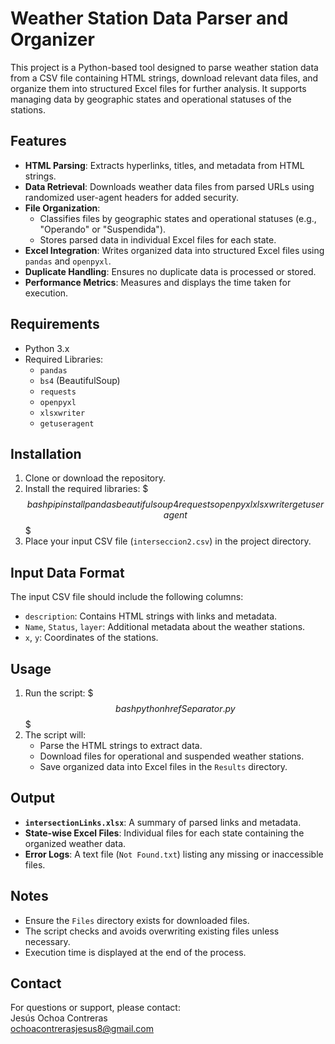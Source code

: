 # Weather Station Data Parser and Organizer

This project is a Python-based tool designed to parse weather station data from a CSV file containing HTML strings, download relevant data files, and organize them into structured Excel files for further analysis. It supports managing data by geographic states and operational statuses of the stations.

## Features

- **HTML Parsing**: Extracts hyperlinks, titles, and metadata from HTML strings.
- **Data Retrieval**: Downloads weather data files from parsed URLs using randomized user-agent headers for added security.
- **File Organization**:
  - Classifies files by geographic states and operational statuses (e.g., "Operando" or "Suspendida").
  - Stores parsed data in individual Excel files for each state.
- **Excel Integration**: Writes organized data into structured Excel files using `pandas` and `openpyxl`.
- **Duplicate Handling**: Ensures no duplicate data is processed or stored.
- **Performance Metrics**: Measures and displays the time taken for execution.

## Requirements

- Python 3.x
- Required Libraries:
  - `pandas`
  - `bs4` (BeautifulSoup)
  - `requests`
  - `openpyxl`
  - `xlsxwriter`
  - `getuseragent`

## Installation

1. Clone or download the repository.
2. Install the required libraries:
   $$$bash
   pip install pandas beautifulsoup4 requests openpyxl xlsxwriter getuseragent
   $$$
3. Place your input CSV file (`interseccion2.csv`) in the project directory.

## Input Data Format

The input CSV file should include the following columns:
- `description`: Contains HTML strings with links and metadata.
- `Name`, `Status`, `layer`: Additional metadata about the weather stations.
- `x`, `y`: Coordinates of the stations.

## Usage

1. Run the script:
   $$$bash
   python hrefSeparator.py
   $$$
2. The script will:
   - Parse the HTML strings to extract data.
   - Download files for operational and suspended weather stations.
   - Save organized data into Excel files in the `Results` directory.

## Output

- **`intersectionLinks.xlsx`**: A summary of parsed links and metadata.
- **State-wise Excel Files**: Individual files for each state containing the organized weather data.
- **Error Logs**: A text file (`Not Found.txt`) listing any missing or inaccessible files.

## Notes

- Ensure the `Files` directory exists for downloaded files.
- The script checks and avoids overwriting existing files unless necessary.
- Execution time is displayed at the end of the process.

## Contact

For questions or support, please contact:  
Jesús Ochoa Contreras  
ochoacontrerasjesus8@gmail.com
